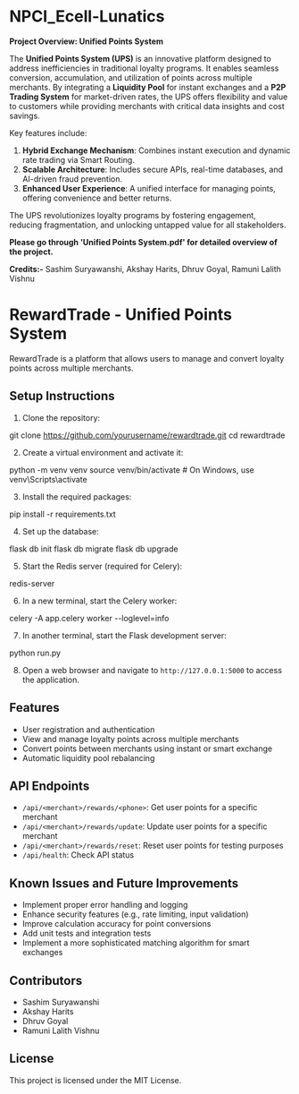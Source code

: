 # NPCI_Ecell-Lunatics

**Project Overview: Unified Points System**

The **Unified Points System (UPS)** is an innovative platform designed to address inefficiencies in traditional loyalty programs. It enables seamless conversion, accumulation, and utilization of points across multiple merchants. By integrating a **Liquidity Pool** for instant exchanges and a **P2P Trading System** for market-driven rates, the UPS offers flexibility and value to customers while providing merchants with critical data insights and cost savings. 

Key features include:  
1. **Hybrid Exchange Mechanism**: Combines instant execution and dynamic rate trading via Smart Routing.  
2. **Scalable Architecture**: Includes secure APIs, real-time databases, and AI-driven fraud prevention.  
3. **Enhanced User Experience**: A unified interface for managing points, offering convenience and better returns.  

The UPS revolutionizes loyalty programs by fostering engagement, reducing fragmentation, and unlocking untapped value for all stakeholders.

**Please go through 'Unified Points System.pdf' for detailed overview of the project.**

**Credits:-**
Sashim Suryawanshi,
Akshay Harits,
Dhruv Goyal,
Ramuni Lalith Vishnu

# RewardTrade - Unified Points System

RewardTrade is a platform that allows users to manage and convert loyalty points across multiple merchants.

## Setup Instructions

1. Clone the repository:

git clone https://github.com/yourusername/rewardtrade.git
cd rewardtrade


2. Create a virtual environment and activate it:

python -m venv venv
source venv/bin/activate # On Windows, use venv\Scripts\activate


3. Install the required packages:

pip install -r requirements.txt


4. Set up the database:

 flask db init
 flask db migrate
 flask db upgrade


5. Start the Redis server (required for Celery):

  redis-server


6. In a new terminal, start the Celery worker:

celery -A app.celery worker --loglevel=info


7. In another terminal, start the Flask development server:

python run.py


8. Open a web browser and navigate to `http://127.0.0.1:5000` to access the application.

## Features

- User registration and authentication
- View and manage loyalty points across multiple merchants
- Convert points between merchants using instant or smart exchange
- Automatic liquidity pool rebalancing

## API Endpoints

- `/api/<merchant>/rewards/<phone>`: Get user points for a specific merchant
- `/api/<merchant>/rewards/update`: Update user points for a specific merchant
- `/api/<merchant>/rewards/reset`: Reset user points for testing purposes
- `/api/health`: Check API status

## Known Issues and Future Improvements

- Implement proper error handling and logging
- Enhance security features (e.g., rate limiting, input validation)
- Improve calculation accuracy for point conversions
- Add unit tests and integration tests
- Implement a more sophisticated matching algorithm for smart exchanges

## Contributors

- Sashim Suryawanshi
- Akshay Harits
- Dhruv Goyal
- Ramuni Lalith Vishnu

## License

This project is licensed under the MIT License.
